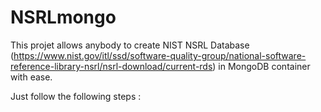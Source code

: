 # NSRLmongo

This projet allows anybody to create NIST NSRL Database (https://www.nist.gov/itl/ssd/software-quality-group/national-software-reference-library-nsrl/nsrl-download/current-rds) in MongoDB container with ease.

Just follow the following steps :

